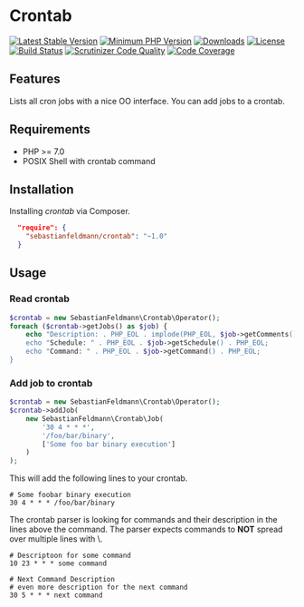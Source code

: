 # Crontab


[![Latest Stable Version](https://poser.pugx.org/sebastianfeldmann/crontab/v/stable.svg)](https://packagist.org/packages/sebastianfeldmann/crontab)
[![Minimum PHP Version](https://img.shields.io/badge/php-%3E%3D%207.0-8892BF.svg)](https://php.net/)
[![Downloads](https://img.shields.io/packagist/dt/sebastianfeldmann/crontab.svg?v1)](https://packagist.org/packages/sebastianfeldmann/crontab)
[![License](https://poser.pugx.org/sebastianfeldmann/crontab/license.svg)](https://packagist.org/packages/sebastianfeldmann/crontab)
[![Build Status](https://travis-ci.org/sebastianfeldmann/crontab.svg?branch=master)](https://travis-ci.org/sebastianfeldmann/crontab)
[![Scrutinizer Code Quality](https://scrutinizer-ci.com/g/sebastianfeldmann/crontab/badges/quality-score.png?b=master)](https://scrutinizer-ci.com/g/sebastianfeldmann/crontab/?branch=master)
[![Code Coverage](https://scrutinizer-ci.com/g/sebastianfeldmann/crontab/badges/coverage.png?b=master)](https://scrutinizer-ci.com/g/sebastianfeldmann/crontab/?branch=master)

## Features

Lists all cron jobs with a nice OO interface.
You can add jobs to a crontab.


## Requirements

* PHP >= 7.0
* POSIX Shell with crontab command

## Installation

Installing *crontab* via Composer.

```json
  "require": {
    "sebastianfeldmann/crontab": "~1.0"
  }
```

## Usage

### Read crontab
```php
$crontab = new SebastianFeldmann\Crontab\Operator();
foreach ($crontab->getJobs() as $job) {
    echo "Description: . PHP_EOL . implode(PHP_EOL, $job->getComments()) . PHP_EOL;    
    echo "Schedule: " . PHP_EOL . $job->getSchedule() . PHP_EOL;    
    echo "Command: " . PHP_EOL . $job->getCommand() . PHP_EOL;
}
```

### Add job to crontab
```php
$crontab = new SebastianFeldmann\Crontab\Operator();
$crontab->addJob(
    new SebastianFeldmann\Crontab\Job(
        '30 4 * * *',
        '/foo/bar/binary',
        ['Some foo bar binary execution']
    )
);
```
This will add the following lines to your crontab.
```
# Some foobar binary execution
30 4 * * * /foo/bar/binary
```

The crontab parser is looking for commands and their description in the lines above the command.
The parser expects commands to **NOT** spread over multiple lines with \\.  
```
# Descriptoon for some command
10 23 * * * some command

# Next Command Description
# even more description for the next command
30 5 * * * next command
```

